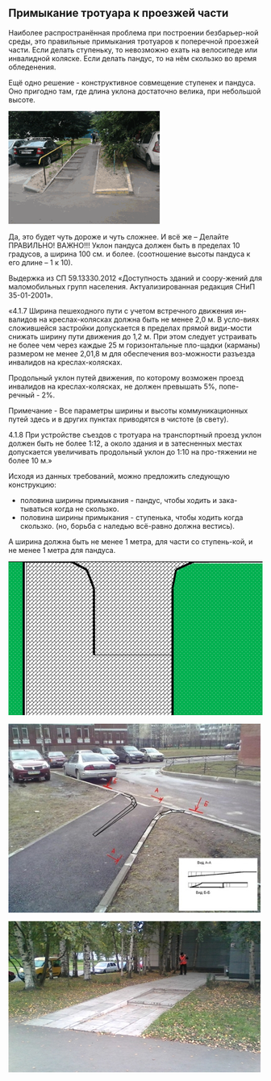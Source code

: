 ## Примыкание тротуара к проезжей части

Наиболее распространённая проблема при построении безбарьер-ной среды, это правильные примыкания тротуаров к поперечной проезжей части. Если делать ступеньку, то невозможно ехать на велосипеде или инвалидной коляске. Если делать пандус, то на нём скользко во время обледенения.

Ещё одно решение - конструктивное совмещение ступенек и пандуса. Оно пригодно там, где длина уклона достаточно велика, при небольшой высоте.

![Фото из сети Интернет](/image/fig2_53.png "Фото из сети Интернет")

Да, это будет чуть дороже и чуть сложнее. И всё же – Делайте ПРАВИЛЬНО! 
ВАЖНО!!! Уклон пандуса должен быть в пределах 10 градусов, а ширина 100 см. и более. (соотношение высоты пандуса к его длине – 1 к 10).

Выдержка из СП 59.13330.2012 «Доступность зданий и соору-жений для маломобильных групп населения. Актуализированная редакция СНиП 35-01-2001».

«4.1.7 Ширина пешеходного пути с учетом встречного движения ин-валидов на креслах-колясках должна быть не менее 2,0 м. В усло-виях сложившейся застройки допускается в пределах прямой види-мости снижать ширину пути движения до 1,2 м. При этом следует устраивать не более чем через каждые 25 м горизонтальные пло-щадки (карманы) размером не менее 2,01,8 м для обеспечения воз-можности разъезда инвалидов на креслах-колясках.

Продольный уклон путей движения, по которому возможен проезд инвалидов на креслах-колясках, не должен превышать 5%, попе-речный - 2%.

Примечание - Все параметры ширины и высоты коммуникационных путей здесь и в других пунктах приводятся в чистоте (в свету).

4.1.8 При устройстве съездов с тротуара на транспортный проезд уклон должен быть не более 1:12, а около здания и в затесненных местах допускается увеличивать продольный уклон до 1:10 на про-тяжении не более 10 м.»

Исходя из данных требований, можно предложить следующую конструкцию:
- половина ширины примыкания - пандус, чтобы ходить и зака-тываться когда не скользко.
- половина ширины примыкания - ступенька, чтобы ходить когда скользко.  (но, борьба с наледью всё-равно должна вестись).

А ширина должна быть не менее 1 метра, для части со ступень-кой, и не менее 1 метра для пандуса.

![Вид сверху](/image/fig2_54.png "Вид сверху")


![](/image/fig2_55.jpg "")


![](/image/fig2_56.jpg "")